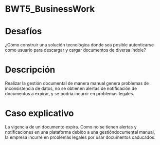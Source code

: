# BWT5_BusinessWork

# Desafíos
¿Cómo construir una solución tecnológica donde sea posible autenticarse como usuario para descargar y cargar documentos de diversa índole?

# Descripción
Realizar la gestión documental de manera manual genera problemas de inconsistencia de datos, no se obtienen alertas de notificación de documentos a expirar, y se podría incurrir en problemas legales. 

# Caso explicativo
La vigencia de un documento expira. Como no se tienen alertas y notificaciones en una plataforma debido a una gestióndocumental manual, la empresa incurre en problemas legales por usar documentos caducados.
